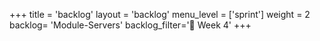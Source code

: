 +++
title = 'backlog'
layout = 'backlog'
menu_level = ['sprint']
weight = 2
backlog= 'Module-Servers'
backlog_filter='📅 Week 4'
+++
